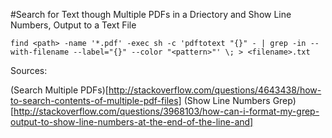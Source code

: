 #Search for Text though Multiple PDFs in a Driectory and Show Line Numbers, Output to a Text File

```
find <path> -name '*.pdf' -exec sh -c 'pdftotext "{}" - | grep -in --with-filename --label="{}" --color "<pattern>"' \; > <filename>.txt
```

Sources:

(Search Multiple PDFs)[http://stackoverflow.com/questions/4643438/how-to-search-contents-of-multiple-pdf-files]
(Show Line Numbers Grep)[http://stackoverflow.com/questions/3968103/how-can-i-format-my-grep-output-to-show-line-numbers-at-the-end-of-the-line-and]
